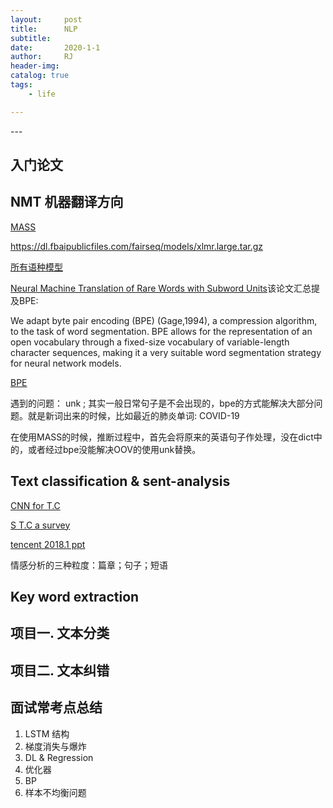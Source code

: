 ```yaml
---
layout:     post
title:      NLP
subtitle:   
date:       2020-1-1
author:     RJ
header-img: 
catalog: true
tags:
    - life

---
```

<p id = "build"></p>
---

## 入门论文






## NMT 机器翻译方向

[MASS](https://arxiv.org/pdf/1905.02450.pdf)



https://dl.fbaipublicfiles.com/fairseq/models/xlmr.large.tar.gz



[所有语种模型](https://modelrelease.blob.core.windows.net/mass/mass-middle-uncased.tar.gz)

[Neural Machine Translation of Rare Words with Subword Units](https://arxiv.org/pdf/1508.07909.pdf)该论文汇总提及BPE:

We adapt byte pair encoding (BPE) (Gage,1994), a compression algorithm, to the task of word segmentation. BPE allows for the representation of an open vocabulary through a fixed-size vocabulary of variable-length character sequences, making it a very suitable word segmentation strategy for neural network models.

[BPE](https://en.wikipedia.org/wiki/Byte_pair_encoding)


遇到的问题： unk ; 其实一般日常句子是不会出现的，bpe的方式能解决大部分问题。就是新词出来的时候，比如最近的肺炎单词: COVID-19

在使用MASS的时候，推断过程中，首先会将原来的英语句子作处理，没在dict中的，或者经过bpe没能解决OOV的使用unk替换。


## Text classification & sent-analysis
[CNN for T.C](https://arxiv.org/abs/1408.5882)

[S T.C a survey](https://zhuanlan.zhihu.com/p/58707338)

[tencent 2018.1 ppt](https://cloud.tencent.com/developer/article/1029091)

情感分析的三种粒度：篇章；句子；短语


## Key word extraction



## 项目一. 文本分类


## 项目二. 文本纠错



## 面试常考点总结

1. LSTM 结构
2. 梯度消失与爆炸
3. DL & Regression
4. 优化器
5. BP
6. 样本不均衡问题